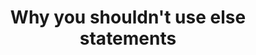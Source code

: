 ---
# try also 'default' to start simple
theme: default
# random image from a curated Unsplash collection by Anthony
# like them? see https://unsplash.com/collections/94734566/slidev
background: https://cover.sli.dev
# some information about your slides, markdown enabled
title: Why you shouldn't use else statements
info: |
  ## Why you shouldn't use else statements
  When programming, the use of else statements is typically a sign that the code needs to be refactored. In this presentation I'll explain why

  Based on my [blog post](https://dev.to/behlers/you-shouldnt-use-else-statements-33h7)
# apply any unocss classes to the current slide
class: text-center
# https://sli.dev/custom/highlighters.html
highlighter: shiki
# https://sli.dev/guide/drawing
drawings:
  persist: false
# slide transition: https://sli.dev/guide/animations#slide-transitions
transition: slide-left
# enable MDC Syntax: https://sli.dev/guide/syntax#mdc-syntax
mdc: true
---